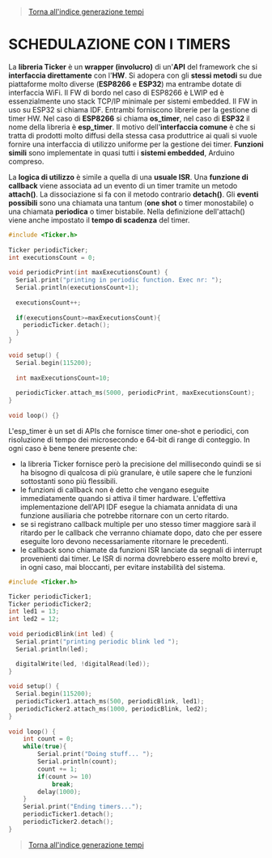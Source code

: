 >[Torna all'indice generazione tempi](indexgenerazionetempi.md)  

# **SCHEDULAZIONE CON I TIMERS**

La **libreria Ticker** è un **wrapper (involucro)** di un'**API** del framework che si **interfaccia direttamente** con l'**HW**. Si adopera con gli **stessi metodi** su due piattaforme molto diverse (**ESP8266** e **ESP32**) ma entrambe dotate di interfaccia WiFi. Il FW di bordo nel caso di ESP8266 è LWIP ed è essenzialmente uno stack TCP/IP minimale per sistemi embedded. Il FW in uso su ESP32 si chiama IDF. Entrambi forniscono librerie per la gestione di timer HW. Nel caso di **ESP8266** si chiama **os_timer**, nel caso di **ESP32** il nome della libreria è **esp_timer**. Il motivo dell'**interfaccia comune** è che si tratta di prodotti molto diffusi della stessa casa produttrice ai quali si vuole fornire una interfaccia di utilizzo uniforme per la gestione dei timer. **Funzioni simili** sono implementate in quasi tutti i **sistemi embedded**, Arduino compreso.

La **logica di utilizzo** è simile a quella di una **usuale ISR**. Una **funzione di callback** viene associata ad un evento di un timer tramite un metodo **attach()**. La dissociazione si fa con il metodo contrario **detach()**. Gli **eventi possibili** sono una chiamata una tantum (**one shot** o timer monostabile) o una chiamata **periodica** o timer bistabile. Nella definizione dell'attach() viene anche impostato il **tempo di scadenza** del timer. 

```C++
#include <Ticker.h>
 
Ticker periodicTicker;
int executionsCount = 0;
 
void periodicPrint(int maxExecutionsCount) {
  Serial.print("printing in periodic function. Exec nr: ");
  Serial.println(executionsCount+1);
 
  executionsCount++;
 
  if(executionsCount>=maxExecutionsCount){
    periodicTicker.detach();
  }
}
 
void setup() {
  Serial.begin(115200);
 
  int maxExecutionsCount=10;
   
  periodicTicker.attach_ms(5000, periodicPrint, maxExecutionsCount);
}
 
void loop() {}
```
L'esp_timer è un set di APIs che fornisce timer one-shot e periodici, con risoluzione di tempo dei microsecondo e 64-bit di range di conteggio. In ogni caso è bene tenere presente che:
- la libreria Ticker fornisce però la precisione del millisecondo quindi se si ha bisogno di qualcosa di più granulare, è utile sapere che le funzioni sottostanti sono più flessibili.
- le funzioni di callback non è detto che vengano eseguite immediatamente quando si attiva il timer hardware. L'effettiva implementazione dell'API IDF esegue la chiamata annidata di una funzione ausiliaria che potrebbe ritornare con un certo ritardo.
-  se si registrano callback multiple per uno stesso timer maggiore sarà il ritardo per le callback che verranno chiamate dopo, dato che per essere eseguite loro devono necessariamente ritornare le precedenti.
- le callback sono chiamate da funzioni ISR lanciate da segnali di interrupt provenienti dai timer. Le ISR di norma dovrebbero essere molto brevi e, in ogni caso, mai bloccanti, per evitare instabilità del sistema.

```C++
#include <Ticker.h>

Ticker periodicTicker1;
Ticker periodicTicker2;
int led1 = 13;
int led2 = 12;
 
void periodicBlink(int led) {
  Serial.print("printing periodic blink led ");
  Serial.println(led);

  digitalWrite(led, !digitalRead(led));
}
 
void setup() {
  Serial.begin(115200); 
  periodicTicker1.attach_ms(500, periodicBlink, led1);
  periodicTicker2.attach_ms(1000, periodicBlink, led2);
}
 
void loop() {
	int count = 0;
	while(true){
		Serial.print("Doing stuff... ");
		Serial.println(count);
		count += 1;
		if(count >= 10)
			break;
		delay(1000);
	}
	Serial.print("Ending timers...");
	periodicTicker1.detach();
	periodicTicker2.detach();
}
```

>[Torna all'indice generazione tempi](indexgenerazionetempi.md)  
